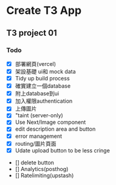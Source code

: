# Create T3 App

## T3 project 01

### Todo

- [x] 部署網頁(vercel)
- [X] 架設基礎 ui和 mock data
- [X] Tidy up build process 
- [X] 確實建立一個database
- [X] 附上database到ui
- [X] 加入權限authentication
- [X] 上傳圖片
- [X] "taint (server-only)
- [X] Use Next/Image component
- [X] edit description area and button
- [X] error management
- [X] routing/圖片頁面
- [X] Udate upload button to be less cringe
- [] delete button
- [] Analytics(posthog)
- [] Ratelimiting(upstash)
